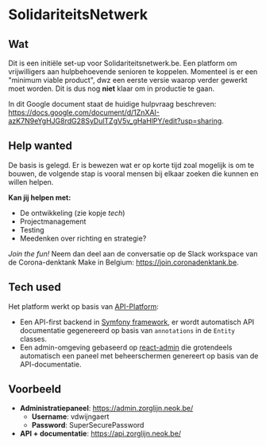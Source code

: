 # SolidariteitsNetwerk

## Wat
Dit is een initiële set-up voor Solidariteitsnetwerk.be. Een platform om vrijwilligers aan hulpbehoevende senioren te koppelen. Momenteel is er een "minimum viable product", dwz een eerste versie waarop verder gewerkt moet worden. Dit is dus nog **niet** klaar om in productie te gaan.

In dit Google document staat de huidige hulpvraag beschreven: https://docs.google.com/document/d/1ZnXAI-azK7N9eYgHJG8rdG28SyDulTZgV5v_gHaHlPY/edit?usp=sharing.

## Help wanted
De basis is gelegd. Er is bewezen wat er op korte tijd zoal mogelijk is om te bouwen, de volgende stap is vooral mensen bij elkaar zoeken die kunnen en willen helpen.

**Kan jij helpen met:**
* De ontwikkeling (zie kopje *tech*)
* Projectmanagement
* Testing
* Meedenken over richting en strategie?

*Join the fun!* Neem dan deel aan de conversatie op de Slack workspace van de Corona-denktank Make in Belgium: https://join.coronadenktank.be.

## Tech used
Het platform werkt op basis van [API-Platform](https://www.api-platform.com): 
* Een API-first backend in [Symfony framework](https://symfony.com/), er wordt automatisch API documentatie gegenereerd op basis van `annotations` in de `Entity` classes.
* Een admin-omgeving gebaseerd op [react-admin](https://marmelab.com/react-admin/) die grotendeels automatisch een paneel met beheerschermen genereert op basis van de API-documentatie.

## Voorbeeld
* **Administratiepaneel**: https://admin.zorglijn.neok.be/
    * **Username**: vdwijngaert
    * **Password**: SuperSecurePassword
* **API + documentatie**: https://api.zorglijn.neok.be/ 

